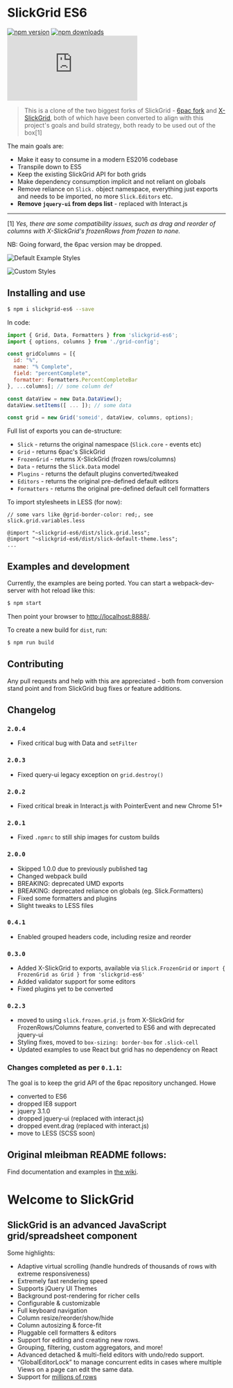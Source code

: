 # SlickGrid ES6 

[![npm version](https://img.shields.io/npm/v/slickgrid-es6.svg?style=flat-square)](https://www.npmjs.com/package/slickgrid-es6) [![npm downloads](https://img.shields.io/npm/dm/slickgrid-es6.svg?style=flat-square)](https://www.npmjs.com/package/slickgrid-es6) ![gzip size](http://img.badgesize.io/https://npmcdn.com/slickgrid-es6/dist/slick.es6.min.js?compression=gzip)

> This is a clone of the two biggest forks of SlickGrid - [6pac fork](https://github.com/6pac/SlickGrid/) and [X-SlickGrid](https://github.com/ddomingues/X-SlickGrid), both of which have been converted to align with this project's goals and build strategy, both ready to be used out of the box[1]  

The main goals are:

* Make it easy to consume in a modern ES2016 codebase
* Transpile down to ES5
* Keep the existing SlickGrid API for both grids
* Make dependency consumption implicit and not reliant on globals
* Remove reliance on `Slick.` object namespace, everything just exports and needs to be imported, no more `Slick.Editors` etc.
* **Remove `jquery-ui` from deps list** - replaced with Interact.js

______

[1] _Yes, there are some compatibility issues, such as drag and reorder of columns with X-SlickGrid's frozenRows from frozen to none._
 
NB: Going forward, the 6pac version may be dropped.  

![Default Example Styles](https://cloud.githubusercontent.com/assets/119500/24247817/1fda096c-0fc5-11e7-94b7-e71afb520999.png)

![Custom Styles](https://cloud.githubusercontent.com/assets/119500/24247974/7436191a-0fc5-11e7-9df5-86c8c3bfdc74.png)

## Installing and use

```sh
$ npm i slickgrid-es6 --save
```

In code:

```js
import { Grid, Data, Formatters } from 'slickgrid-es6';
import { options, columns } from './grid-config';

const gridColumns = [{
  id: "%", 
  name: "% Complete", 
  field: "percentComplete", 
  formatter: Formatters.PercentCompleteBar
}, ...columns]; // some column def

const dataView = new Data.DataView();
dataView.setItems([ ... ]); // some data

const grid = new Grid('someid', dataView, columns, options);
```

Full list of exports you can de-structure:

 - `Slick` - returns the original namespace (`Slick.core` - events etc)
 - `Grid` - returns 6pac's SlickGrid
 - `FrozenGrid` - returns X-SlickGrid (frozen rows/columns)
 - `Data` - returns the `Slick.Data` model
 - `Plugins` - returns the default plugins converted/tweaked 
 - `Editors` - returns the original pre-defined default editors 
 - `Formatters` - returns the original pre-defined default cell formatters
 
To import stylesheets in LESS (for now):
```less
// some vars like @grid-border-color: red;, see slick.grid.variables.less

@import "~slickgrid-es6/dist/slick.grid.less";
@import "~slickgrid-es6/dist/slick-default-theme.less";
...
```

## Examples and development

Currently, the examples are being ported. You can start a webpack-dev-server with hot reload like this:

```sh
$ npm start
```

Then point your browser to [http://localhost:8888/](http://localhost:8888/).

To create a new build for `dist`, run:

```sh
$ npm run build
```

## Contributing

Any pull requests and help with this are appreciated - both from conversion stand point and from SlickGrid bug fixes or 
feature additions. 

## Changelog

### `2.0.4`

* Fixed critical bug with Data and `setFilter`  

### `2.0.3`

* Fixed query-ui legacy exception on `grid.destroy()`

### `2.0.2`

* Fixed critical break in Interact.js with PointerEvent and new Chrome 51+

### `2.0.1`
 
* Fixed `.npmrc` to still ship images for custom builds 

### `2.0.0`

* Skipped 1.0.0 due to previously published tag
* Changed webpack build
* BREAKING: deprecated UMD exports
* BREAKING: deprecated reliance on globals (eg. Slick.Formatters)
* Fixed some formatters and plugins
* Slight tweaks to LESS files

### `0.4.1`

* Enabled grouped headers code, including resize and reorder

### `0.3.0`

* Added X-SlickGrid to exports, available via `Slick.FrozenGrid` or `import { FrozenGrid as Grid } from 'slickgrid-es6'`
* Added validator support for some editors
* Fixed plugins yet to be converted

### `0.2.3`

* moved to using `slick.frozen.grid.js` from X-SlickGrid for FrozenRows/Columns feature, converted to ES6 and with deprecated jquery-ui
* Styling fixes, moved to `box-sizing: border-box` for `.slick-cell`
* Updated examples to use React but grid has no dependency on React

### Changes completed as per `0.1.1`:

The goal is to keep the grid API of the 6pac repository unchanged. Howe 

* converted to ES6
* dropped IE8 support
* jquery 3.1.0
* dropped jquery-ui (replaced with interact.js)
* dropped event.drag (replaced with interact.js)
* move to LESS (SCSS soon)


## Original mleibman README follows:


Find documentation and examples in [the wiki](https://github.com/mleibman/SlickGrid/wiki).

# Welcome to SlickGrid

## SlickGrid is an advanced JavaScript grid/spreadsheet component

Some highlights:

* Adaptive virtual scrolling (handle hundreds of thousands of rows with extreme responsiveness)
* Extremely fast rendering speed
* Supports jQuery UI Themes
* Background post-rendering for richer cells
* Configurable & customizable
* Full keyboard navigation
* Column resize/reorder/show/hide
* Column autosizing & force-fit
* Pluggable cell formatters & editors
* Support for editing and creating new rows.
* Grouping, filtering, custom aggregators, and more!
* Advanced detached & multi-field editors with undo/redo support.
* “GlobalEditorLock” to manage concurrent edits in cases where multiple Views on a page can edit the same data.
* Support for [millions of rows](http://stackoverflow.com/a/2569488/1269037)
